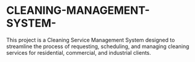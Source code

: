 # CLEANING-MANAGEMENT-SYSTEM-
This project is a Cleaning Service Management System designed to streamline the process of requesting, scheduling, and managing cleaning services for residential, commercial, and industrial clients.
